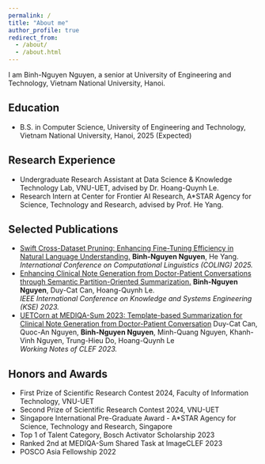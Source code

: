 ```yaml
---
permalink: /
title: "About me"
author_profile: true
redirect_from: 
  - /about/
  - /about.html
---
```


I am Binh-Nguyen Nguyen, a senior at University of Engineering and Technology, Vietnam National University, Hanoi.

Education
-----
+ B.S. in Computer Science, University of Engineering and Technology, Vietnam National University, Hanoi, 2025 (Expected)

Research Experience
-----
+ Undergraduate Research Assistant at Data Science & Knowledge Technology Lab, VNU-UET, advised by Dr. Hoang-Quynh Le.
+ Research Intern at Center for Frontier AI Research, A*STAR Agency for Science, Technology and Research, advised by Prof. He Yang.

Selected Publications
-----
+ <a href="https://aclanthology.org/2025.coling-main.49/">Swift Cross-Dataset Pruning: Enhancing Fine-Tuning Efficiency in Natural Language Understanding.</a> **Binh-Nguyen Nguyen**, He Yang. <br>
_International Conference on Computational Linguistics (COLING) 2025._
+ <a href="[https://ieeexplore.ieee.org/document/10299512">Enhancing Clinical Note Generation from Doctor-Patient Conversations through Semantic Partition-Oriented Summarization.</a> **Binh-Nguyen Nguyen**, Duy-Cat Can, Hoang-Quynh Le. <br>
_IEEE International Conference on Knowledge and Systems Engineering (KSE) 2023._
+ <a href="https://ceur-ws.org/Vol-3497/paper-117.pdf">UETCorn at MEDIQA-Sum 2023: Template-based Summarization for Clinical Note Generation from Doctor-Patient Conversation</a> Duy-Cat Can, Quoc-An Nguyen, **Binh-Nguyen Nguyen**, Minh-Quang Nguyen, Khanh-Vinh Nguyen, Trung-Hieu Do, Hoang-Quynh Le <br>
_Working Notes of CLEF 2023._

Honors and Awards
-----
+ First Prize of Scientific Research Contest 2024, Faculty of Information Technology, VNU-UET
+ Second Prize of Scientific Research Contest 2024, VNU-UET
+ Singapore International Pre-Graduate Award - A*STAR Agency for Science, Technology and Research, Singapore
+ Top 1 of Talent Category, Bosch Activator Scholarship 2023
+ Ranked 2nd at MEDIQA-Sum Shared Task at ImageCLEF 2023
+ POSCO Asia Fellowship 2022
